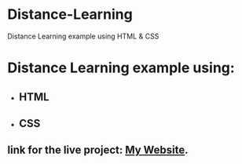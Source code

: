 # Distance-Learning
Distance Learning example using HTML &amp; CSS
# Distance Learning example using: 
- ## HTML 
- ## CSS
## link for the live project: [My Website](https://deyaazeno.github.io/Distance-Learning/).
